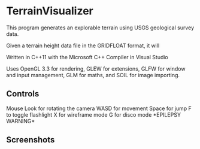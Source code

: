 # TerrainVisualizer

This program generates an explorable terrain using USGS geological survey data.

Given a terrain height data file in the GRIDFLOAT format, it will 

Written in C++11 with the Microsoft C++ Compiler in Visual Studio

Uses OpenGL 3.3 for rendering, GLEW for extensions, GLFW for window and input management, GLM for maths, and SOIL for image importing.

## Controls
Mouse Look for rotating the camera
WASD for movement
Space for jump
F to toggle flashlight
X for wireframe mode
G for disco mode \*EPILEPSY WARNING\*

## Screenshots
